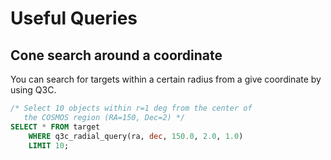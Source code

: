 # Useful Queries

## Cone search around a coordinate

You can search for targets within a certain radius from a give coordinate by using Q3C.

```sql
/* Select 10 objects within r=1 deg from the center of
   the COSMOS region (RA=150, Dec=2) */
SELECT * FROM target
    WHERE q3c_radial_query(ra, dec, 150.0, 2.0, 1.0)
    LIMIT 10;
```
